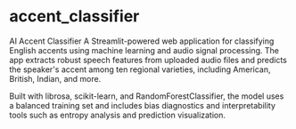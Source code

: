 # accent_classifier
AI Accent Classifier
A Streamlit-powered web application for classifying English accents using machine learning and audio signal processing. The app extracts robust speech features from uploaded audio files and predicts the speaker's accent among ten regional varieties, including American, British, Indian, and more.

Built with librosa, scikit-learn, and RandomForestClassifier, the model uses a balanced training set and includes bias diagnostics and interpretability tools such as entropy analysis and prediction visualization.
